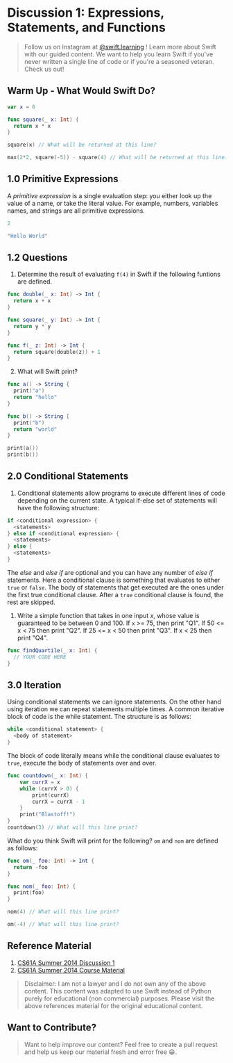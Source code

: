 # Discussion 1: Expressions, Statements, and Functions

> Follow us on Instagram at [@swift.learning](https://www.instagram.com/swift.learning/) !  Learn more about Swift with our guided content. We want to help you learn Swift if you've never written a single line of code or if you're a seasoned veteran.  Check us out!

## Warm Up - What Would Swift Do?

```swift
var x = 6

func square(_ x: Int) {
  return x * x
}

square(x) // What will be returned at this line?

max(2*2, square(-5)) - square(4) // What will be returned at this line?
```

## 1.0 Primitive Expressions

A *primitive expression* is a single evaluation step: you either look up the value of a name, or take the literal value.  For example, numbers, variables names, and strings are all primitive expressions.

```swift
2

"Hello World"
```

## 1.2 Questions

1. Determine the result of evaluating `f(4)` in Swift if the following funtions are defined.

```swift
func double(_ x: Int) -> Int {
  return x + x
}

func square(_ y: Int) -> Int {
  return y * y
}

func f(_ z: Int) -> Int {
  return square(double(z)) + 1
}
```

2. What will Swift print?

```swift
func a() -> String {
  print("a")
  return "hello"
}

func b() -> String {
  print("b")
  return "world"
}

print(a())
print(b())
```

## 2.0 Conditional Statements

1. Conditional statements allow programs to execute different lines of code depending on the current state.  A typical if-else
 set of statements will have the following structure:
```swift
if <conditional expression> {
  <statements>
} else if <conditional expression> {
  <statements>
} else {
  <statements>
}
```

The *else* and *else if* are optional and you can have any number of *else if* statements.  Here a conditional clause is something that evaluates to either `true` or `false`.  The body of statements that get executed are the ones under the first true conditional clause.  After a `true` conditional clause is found, the rest are skipped.

1. Write a simple function that takes in one input *x*, whose value is guaranteed to be between 0 and 100.  If `x` >= 75, then print "Q1".  If 50 <= x < 75 then print "Q2".  If 25 <= x < 50 then print "Q3".  If x < 25 then print "Q4".

```swift
func findQuartile(_ x: Int) {
  // YOUR CODE HERE
}
```

## 3.0 Iteration

Using conditional statements we can ignore statements.  On the other hand using iteration we can repeat statements multiple times.  A common iterative block of code is the while statement.  The structure is as follows:

```swift
while <conditional statement> {
  <body of statement>
}
```

The block of code literally means while the conditional clause evaluates to `true`, execute the body of statements over and over.

```swift
func countdown(_ x: Int) {
    var currX = x
    while (currX > 0) {
        print(currX)
        currX = currX - 1
    }
    print("Blastoff!")
}
countdown(3) // What will this line print?
```

What do you think Swift will print for the following? `om` and `nom` are defined as follows:

```swift
func om(_ foo: Int) -> Int {
  return -foo
}

func nom(_ foo: Int) {
  print(foo)
}

nom(4) // What will this line print?

om(-4) // What will this line print?
```

## Reference Material

1. [CS61A Summer 2014 Discussion 1](http://www-inst.eecs.berkeley.edu/~cs61a/su14/discussion/discussion01/discussion01.pdf)
2. [CS61A Summer 2014 Course Material](http://www-inst.eecs.berkeley.edu/~cs61a/su14/)

> Disclaimer:  I am not a lawyer and I do not own any of the above content. This content was adapted to use Swift instead of Python purely for educational (non commercial) purposes. Please visit the above references material for the original educational content.

## Want to Contribute?

> Want to help improve our content? Feel free to create a pull request and help us keep our material fresh and error free 😁.
